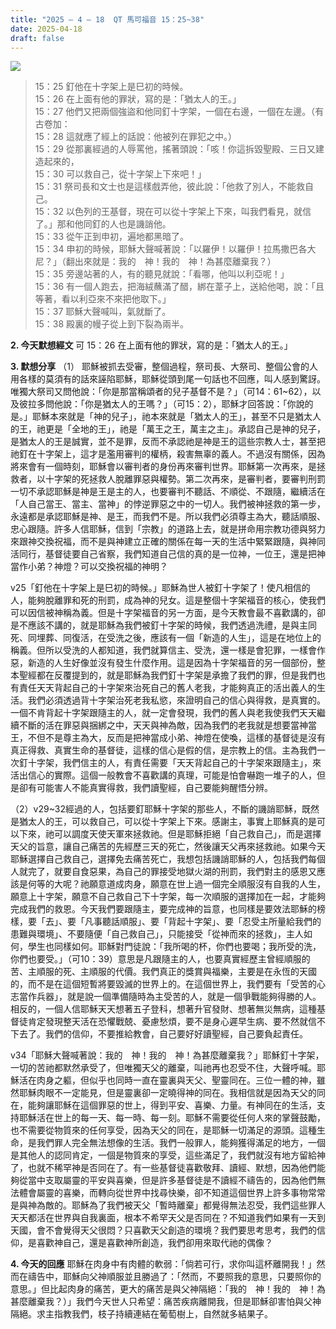 ```yaml
---
title: "2025 – 4 – 18  QT 馬可福音 15：25~38"
date: 2025-04-18
draft: false
---
```


![](/images/qt.jpg)

> 15：25 釘他在十字架上是巳初的時候。  
> 15：26 在上面有他的罪狀，寫的是：「猶太人的王。」  
> 15：27 他們又把兩個強盜和他同釘十字架，一個在右邊，一個在左邊。（有古卷加：  
> 15：28 這就應了經上的話說：他被列在罪犯之中。）  
> 15：29 從那裏經過的人辱罵他，搖著頭說：「咳！你這拆毀聖殿、三日又建造起來的，  
> 15：30 可以救自己，從十字架上下來吧！」  
> 15：31 祭司長和文士也是這樣戲弄他，彼此說：「他救了別人，不能救自己。  
> 15：32 以色列的王基督，現在可以從十字架上下來，叫我們看見，就信了。」那和他同釘的人也是譏誚他。  
> 15：33 從午正到申初，遍地都黑暗了。  
> 15：34 申初的時候，耶穌大聲喊著說：「以羅伊！以羅伊！拉馬撒巴各大尼？」（翻出來就是：我的　神！我的　神！為甚麼離棄我？）  
> 15：35 旁邊站著的人，有的聽見就說：「看哪，他叫以利亞呢！」  
> 15：36 有一個人跑去，把海絨蘸滿了醋，綁在葦子上，送給他喝，說：「且等著，看以利亞來不來把他取下。」  
> 15：37 耶穌大聲喊叫，氣就斷了。  
> 15：38 殿裏的幔子從上到下裂為兩半。  

**2. 今天默想經文**
可 15：26 在上面有他的罪狀，寫的是：「猶太人的王。」

**3. 默想分享**
（1） 耶穌被抓去受審，整個過程，祭司長、大祭司、整個公會的人用各樣的莫須有的話來誣陷耶穌，耶穌從頭到尾一句話也不回應，叫人感到驚訝。唯獨大祭司又問他說：「你是那當稱頌者的兒子基督不是？」（可14：61~62），以及彼拉多問他說：「你是猶太人的王嗎？」（可15：2），耶穌才回答說：「你說的是。」耶穌本來就是「神的兒子」，祂本來就是「猶太人的王」，甚至不只是猶太人的王，祂更是「全地的王」，祂是「萬王之王，萬主之主」。承認自己是神的兒子，是猶太人的王是誠實，並不是罪，反而不承認祂是神是王的這些宗教人士，甚至把祂釘在十字架上，這才是濫用審判的權柄，殺害無辜的義人。不過沒有關係，因為將來會有一個時刻，耶穌會以審判者的身份再來審判世界。耶穌第一次再來，是拯救者，以十字架的死拯救人脫離罪惡與權勢。第二次再來，是審判者，要審判刑罰一切不承認耶穌是神是王是主的人，也要審判不聽話、不順從、不跟隨，繼續活在「人自己當王、當主、當神」的悖逆罪惡之中的一切人。我們被神拯救的第一步，永遠都是承認耶穌是神、是王，而我們不是。所以我們必須尊主為大，聽話順服、忠心跟隨。許多人信耶穌，信到「宗教」的道路上去，就是拼命用宗教功德與努力來跟神交換祝福，而不是與神建立正確的關係在每一天的生活中緊緊跟隨，與神同活同行，基督徒要自己省察，我們知道自己信的真的是一位神，一位王，還是把神當作小弟？神燈？可以交換祝福的神明？

v25「釘他在十字架上是巳初的時候。」耶穌為世人被釘十字架了！使凡相信的人，能夠脫離罪和死的刑罰，成為神的兒女。這是整個十字架福音的核心，使我們可以因信被神稱為義。但是十字架福音的另一方面，是今天教會最不喜歡講的，卻是不應該不講的，就是耶穌為我們被釘十字架的時候，我們透過洗禮，是與主同死、同埋葬、同復活，在受洗之後，應該有一個「新造的人生」，這是在地位上的稱義。但所以受洗的人都知道，我們就算信主、受洗，還一樣是會犯罪，一樣會作惡，新造的人生好像並沒有發生什麼作用。這是因為十字架福音的另一個部份，整本聖經都在反覆提到的，就是耶穌為我們釘十字架是承擔了我們的罪，但是我們也有責任天天背起自己的十字架來治死自己的舊人老我，才能夠真正的活出義人的生活。我們必須透過背十字架治死老我私慾，來證明自己的信心與得救，是真實的。一個不肯背起十字架跟隨主的人，就一定會發現，我們的舊人與老我使我們天天繼續不斷的活在罪惡與捆綁之中，天天與神為敵，因為我們的老我就是想要當神當王，不但不是尊主為大，反而是把神當成小弟、神燈在使喚，這樣的基督徒是沒有真正得救、真實生命的基督徒，這樣的信心是假的信，是宗教上的信。主為我們一次釘十字架，我們信主的人，有責任需要「天天背起自己的十字架來跟隨主」，來活出信心的實際。這個一般教會不喜歡講的真理，可能是怕會嚇跑一堆子的人，但是卻有可能害人不能真實得救，我們讀聖經，自己要能夠醒悟分辨。

（2）v29~32經過的人，包括要釘耶穌十字架的那些人，不斷的譏誚耶穌，既然是猶太人的王，可以救自己，可以從十字架上下來。感謝主，事實上耶穌真的是可以下來，祂可以調度天使天軍來拯救祂。但是耶穌拒絕「自己救自己」，而是選擇天父的旨意，讓自己痛苦的先經歷三天的死亡，然後讓天父再來拯救祂。如果今天耶穌選擇自己救自己，選擇免去痛苦死亡，我想包括譏誚耶穌的人，包括我們每個人就完了，就要自食惡果，為自己的罪接受地獄火湖的刑罰，我們對主的感恩又應該是何等的大呢？祂願意道成肉身，願意在世上過一個完全順服沒有自我的人生，願意上十字架，願意不自己救自己下十字架，每一次順服的選擇加在一起，才能夠完成我們的救恩。今天我們要跟隨主，要完成神的旨意，也同樣是要效法耶穌的榜樣，要「去」、要「凡事聽話順服」、要「背起十字架」、要「忍受主所量給我們的患難與環境」、不要隨便「自己救自己」，只能接受「從神而來的拯救」，主人如何，學生也同樣如何。耶穌對門徒說：「我所喝的杯，你們也要喝；我所受的洗，你們也要受。」（可10：39）意思是凡跟隨主的人，也要真實經歷主曾經順服的苦、主順服的死、主順服的代價。我們真正的獎賞與福樂，主要是在永恆的天國的，而不是在這個短暫將要毀滅的世界上的。在這個世界上，我們要有「受苦的心志當作兵器」，就是說一個準備隨時為主受苦的人，就是一個爭戰能夠得勝的人。相反的，一個人信耶穌天天想著五子登科，想著升官發財、想著無災無病，這種基督徒肯定發現整天活在恐懼戰兢、憂慮愁煩，要不是身心遲早生病、要不然就信不下去了。我們的信仰，不要推給教會，自己要好好讀聖經，自己要負起責任。

v34「耶穌大聲喊著說：我的　神！我的　神！為甚麼離棄我？」耶穌釘十字架，一切的苦祂都默然承受了，但唯獨天父的離棄，叫祂再也忍受不住，大聲呼喊。耶穌活在肉身之軀，但似乎也同時一直在靈裏與天父、聖靈同在。三位一體的神，雖然耶穌肉眼不一定能見，但是靈裏卻一定曉得神的同在。我相信就是因為天父的同在，能夠讓耶穌在這個罪惡的世上，得到平安、喜樂、力量。有神同在的生活，支持耶穌活在世上的每一天、每一時、每一刻。耶穌不需要從任何人來的掌聲鼓勵，也不需要從物質來的任何享受，因為天父的同在，是耶穌一切滿足的源頭。這種生命，是我們罪人完全無法想像的生活。我們一般罪人，能夠獲得滿足的地方，一個是其他人的認同肯定，一個是物質來的享受，這些滿足了，我們就沒有地方留給神了，也就不稀罕神是否同在了。有一些基督徒喜歡敬拜、讀經、默想，因為他們能夠從當中支取屬靈的平安與喜樂，但是許多基督徒是不讀經不禱告的，因為他們無法體會屬靈的喜樂，而轉向從世界中找尋快樂，卻不知道這個世界上許多事物常常是與神為敵的。耶穌為了我們被天父「暫時離棄」都覺得無法忍受，我們這些罪人天天都活在世界與自我裏面，根本不希罕天父是否同在？不知道我們如果有一天到天國，會不會覺得天父很悶？只喜歡天父創造的環境？我們要思考思考，我們的信仰，是喜歡神自己，還是喜歡神所創造，我們卻用來取代祂的偶像？

**4. 今天的回應**
耶穌在肉身中有肉體的軟弱：「倘若可行，求你叫這杯離開我！」然而在禱告中，耶穌向父神順服並且勝過了：「然而，不要照我的意思，只要照你的意思。」但比起肉身的痛苦，更大的痛苦是與父神隔絕：「我的　神！我的　神！為甚麼離棄我？）」我們今天世人只希望：痛苦疾病離開我，但是耶穌卻害怕與父神隔絕。求主指教我們，枝子持續連結在葡萄樹上，自然就多結果子。